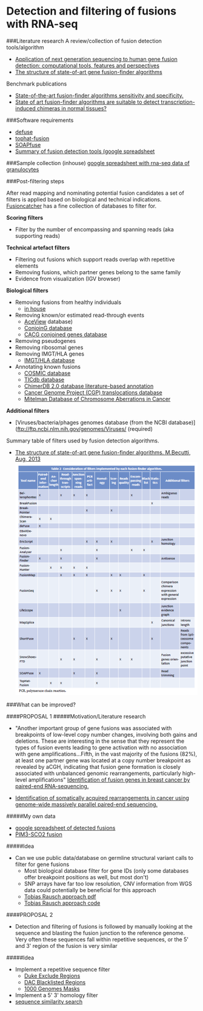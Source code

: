 Detection and filtering of fusions with RNA-seq
====================================================

###Literature research
A review/collection of fusion detection tools/algorithm 
+ [Application of next generation sequencing to human gene fusion detection: computational tools, features and perspectives](http://bib.oxfordjournals.org/content/14/4/506)
+ [The structure of state-of-art gene fusion-finder algorithms](https://www.oapublishinglondon.com/article/617)

Benchmark publications
+ [State-of-the-art fusion-finder algorithms sensitivity and specificity.](http://www.ncbi.nlm.nih.gov/pubmed/23555082)
+ [State of art fusion-finder algorithms are suitable to detect transcription-induced chimeras in normal tissues?](http://www.ncbi.nlm.nih.gov/pubmed/23815381)

###Software requirements
+ [defuse](http://sourceforge.net/projects/defuse/)
+ [tophat-fusion](http://ccb.jhu.edu/software/tophat/fusion_index.html)
+ [SOAPfuse](http://soap.genomics.org.cn/soapfuse.html)
+ [Summary of fusion detection tools (google spreadsheet](https://docs.google.com/spreadsheet/ccc?key=0ArsHWemp6jw_dGlheGZwT21ONjl0WW9VYVEwWEpyYUE#gid=2)

###Sample collection (inhouse)
[google spreadsheet with rna-seq data of granulocytes](linktospreadsheet)

###Post-filtering steps

After read mapping and nominating potential fusion candidates a set of filters is applied based on biological and technical indications. [Fusioncatcher](https://code.google.com/p/fusioncatcher/wiki/Manual#3.3_-_Genomic_Databases) has a fine collection of databases to filter for.

**Scoring filters**
+ Filter by the number of encompassing and spanning reads (aka supporting reads)

**Technical artefact filters**
+ Filtering out fusions which support reads overlap with repetitive elements
+ Removing fusions, which partner genes belong to the same family
+ Evidence from visualization (IGV browser)

**Biological filters**
+ Removing fusions from healthy individuals
  + [in house](https://docs.google.com/spreadsheet/ccc?key=0ArsHWemp6jw_dGlheGZwT21ONjl0WW9VYVEwWEpyYUE#gid=9) 
+ Removing known/or estimated read-through events
  + [AceView](http://www.ncbi.nlm.nih.gov/IEB/Research/Acembly/index.html?human) database)
  + [ConjoinG database](http://metasystems.riken.jp/conjoing/)
  + [CACG conjoined genes database](http://cgc.kribb.re.kr/map/)
+ Removing pseudogenes
+ Removing ribosomal genes
+ Removing IMGT/HLA genes
  + [IMGT/HLA database](http://www.ebi.ac.uk/ipd/imgt/hla/)
+ Annotating known fusions
  + [COSMIC database](http://cancer.sanger.ac.uk/cancergenome/projects/cosmic/)
  + [TICdb database](http://www.unav.es/genetica/TICdb/)
  + [ChimerDB 2.0 database literature-based annotation](http://ercsb.ewha.ac.kr/FusionGene/)
  + [Cancer Genome Project (CGP) translocations database](http://www.sanger.ac.uk/genetics/CGP/Census/)
  + [Mitelman Database of Chromosome Aberrations in Cancer](http://cgap.nci.nih.gov/Chromosomes/Mitelman.)

**Additional filters**
+ [Viruses/bacteria/phages genomes database (from the NCBI database)](ftp://ftp.ncbi.nlm.nih.gov/genomes/Viruses/ (required)

Summary table of filters used by fusion detection algorithms.
+ [The structure of state-of-art gene fusion-finder algorithms. M.Becutti, Aug, 2013](https://www.oapublishinglondon.com/article/617)
![image](../img/filters.png)

###What can be improved?

####PROPOSAL 1
#####Motivation/Literature research
+ "Another important group of gene fusions was associated with breakpoints of low-level copy number changes, involving both gains and deletions. These are interesting in the sense that they represent the types of fusion events leading to gene activation with no association with gene amplifications...Fifth, in the vast majority of the fusions (82%), at least one partner gene was located at a copy number breakpoint as revealed by aCGH, indicating that fusion gene formation is closely associated with unbalanced genomic rearrangements, particularly high-level amplifications" [Identification of fusion genes in breast cancer by paired-end RNA-sequencing.](http://genomebiology.com/content/12/1/R6)

+ [Identification of somatically acquired rearrangements in cancer using genome-wide massively parallel paired-end sequencing.](http://www.nature.com/ng/journal/v40/n6/fig_tab/ng.128_F3.html)

#####My own data
+ [google spreadsheet of detected fusions](https://docs.google.com/spreadsheets/d/16tYeYdyrk-Qp4HifYMrcTaeaNtB6xcsLNkbW52Lw-6c/edit#gid=0)
+ [PIM3-SCO2 fusion](https://drive.google.com/drive/#folders/0B7sHWemp6jw_MUhIbllrNXRqeFk)

#####Idea
+ Can we use public data/database on germline structural variant calls to filter for gene fusions
  + Most biological database filter for gene IDs (only some databases offer breakpoint positions as well, but most don't)
  + SNP arrays have far too low resolution, CNV information from WGS data could potentially be beneficial for this approach
  + [Tobias Rausch approach pdf](https://drive.google.com/drive/#folders/0B7sHWemp6jw_Z3FsTWxKcUtNcVk)
  + [Tobias Rausch approach code](https://github.com/tobiasrausch/delly/blob/master/python/somaticFilter.py)

####PROPOSAL 2
+ Detection and filtering of fusions is followed by manually looking at the sequence and blasting the fusion junction to the reference genome. Very often these sequences fall within repetitive sequences, or the 5' and 3' region of the fusion is very similar

#####Idea
  + Implement a repetitive sequence filter
    + [Duke Exclude Regions](http://hgdownload.cse.ucsc.edu/goldenPath/hg18/encodeDCC/wgEncodeMapability/) 
    + [DAC Blacklisted Regions](http://hgwdev.cse.ucsc.edu/cgi-bin/hgFileUi?db=hg19&g=wgEncodeMapability)
    + [1000 Genomes Masks](http://www.1000genomes.org/announcements/genome-accessibility-information-now-available-1000-genomes-browser-2012-09-06)
  + Implement a 5' 3' homology filter
  + [sequence similarity search](http://www.ebi.ac.uk/Tools/sss/)


